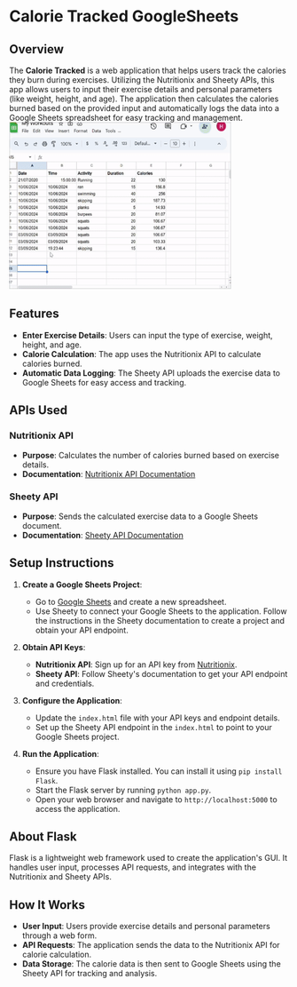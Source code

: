 # Calorie Tracked GoogleSheets

## Overview

The **Calorie Tracked** is a web application that helps users track the calories they burn during exercises. Utilizing the Nutritionix and Sheety APIs, this app allows users to input their exercise details and personal parameters (like weight, height, and age). The application then calculates the calories burned based on the provided input and automatically logs the data into a Google Sheets spreadsheet for easy tracking and management.
<img src="images/CGIF.gif" alt="demo" width="400" height="300">

## Features

- **Enter Exercise Details**: Users can input the type of exercise, weight, height, and age.
- **Calorie Calculation**: The app uses the Nutritionix API to calculate calories burned.
- **Automatic Data Logging**: The Sheety API uploads the exercise data to Google Sheets for easy access and tracking.

## APIs Used

### Nutritionix API

- **Purpose**: Calculates the number of calories burned based on exercise details.
- **Documentation**: [Nutritionix API Documentation](https://developer.nutritionix.com/docs/v2)

### Sheety API

- **Purpose**: Sends the calculated exercise data to a Google Sheets document.
- **Documentation**: [Sheety API Documentation](https://sheety.co/docs)

## Setup Instructions

1. **Create a Google Sheets Project**:
   - Go to [Google Sheets](https://sheets.google.com) and create a new spreadsheet.
   - Use Sheety to connect your Google Sheets to the application. Follow the instructions in the Sheety documentation to create a project and obtain your API endpoint.

2. **Obtain API Keys**:
   - **Nutritionix API**: Sign up for an API key from [Nutritionix](https://developer.nutritionix.com/).
   - **Sheety API**: Follow Sheety's documentation to get your API endpoint and credentials.

3. **Configure the Application**:
   - Update the `index.html` file with your API keys and endpoint details.
   - Set up the Sheety API endpoint in the `index.html` to point to your Google Sheets project.

4. **Run the Application**:
   - Ensure you have Flask installed. You can install it using `pip install Flask`.
   - Start the Flask server by running `python app.py`.
   - Open your web browser and navigate to `http://localhost:5000` to access the application.

## About Flask

Flask is a lightweight web framework used to create the application's GUI. It handles user input, processes API requests, and integrates with the Nutritionix and Sheety APIs.

## How It Works

- **User Input**: Users provide exercise details and personal parameters through a web form.
- **API Requests**: The application sends the data to the Nutritionix API for calorie calculation.
- **Data Storage**: The calorie data is then sent to Google Sheets using the Sheety API for tracking and analysis.


